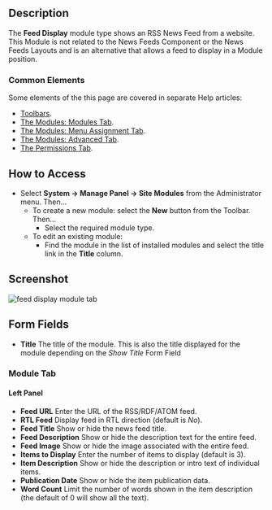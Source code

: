 <!-- Filename: Help4.x:Site_Modules:_Feed_Display / Display title: Modules: Feed Display -->

## Description

The **Feed Display** module type shows an RSS News Feed from a website.
This Module is not related to the News Feeds Component or the News Feeds
Layouts and is an alternative that allows a feed to display in a Module
position.

### Common Elements

Some elements of the this page are covered in separate Help articles:

* [Toolbars](jdocmanual?article=help/common-elements/toolbars).
* [The Modules: Modules Tab](jdocmanual?article=help/modules/modules-module-tab).
* [The Modules: Menu Assignment Tab](jdocmanual?article=help/modules/modules-menu-assignment-tab).
* [The Modules: Advanced Tab](jdocmanual?article=help/modules/modules-advanced-tab).
* [The Permissions Tab](jdocmanual?article=help/common-elements/edit-permissions).

## How to Access

- Select **System → Manage Panel → Site Modules** from the
  Administrator menu. Then...
  - To create a new module: select the **New** button from the Toolbar.
    Then...
    - Select the required module type.
  - To edit an existing module:
    - Find the module in the list of installed modules and select the
      title link in the **Title** column.

## Screenshot

![feed display module tab](../../../en/images/modules-site/modules-feed-display-module-tab.png)

## Form Fields

- **Title** The title of the module. This is also the title displayed
  for the module depending on the *Show Title* Form Field

### Module Tab

#### Left Panel

- **Feed URL** Enter the URL of the RSS/RDF/ATOM feed.
- **RTL Feed** Display feed in RTL direction (default is *No*).
- **Feed Title** Show or hide the news feed title.
- **Feed Description** Show or hide the description text for the entire feed.
- **Feed Image** Show or hide the image associated with the entire feed.
- **Items to Display** Enter the number of items to display (default is 3).
- **Item Description** Show or hide the description or intro text of individual
  items.
- **Publication Date** Show or hide the item publication data.
- **Word Count** Limit the number of words shown in the item description (the
  default of 0 will show all the text).
